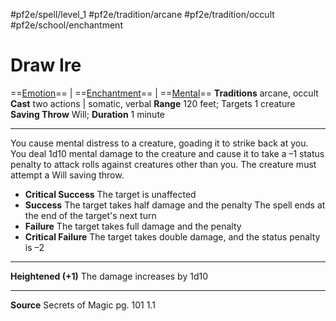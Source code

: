 #pf2e/spell/level_1 #pf2e/tradition/arcane #pf2e/tradition/occult #pf2e/school/enchantment 
# Draw Ire
==[Emotion](../../../Traits/Emotion.md)== | ==[Enchantment](../../../Traits/Enchantment.md)== | ==[Mental](../../../Traits/Mental.md)==
**Traditions** arcane, occult
**Cast** two actions | somatic, verbal
**Range** 120 feet; Targets 1 creature
**Saving Throw** Will; **Duration** 1 minute

---
You cause mental distress to a creature, goading it to strike back at you. You deal 1d10 mental damage to the creature and cause it to take a –1 status penalty to attack rolls against creatures other than you. The creature must attempt a Will saving throw.

- **Critical Success** The target is unaffected
- **Success** The target takes half damage and the penalty The spell ends at the end of the target's next turn
- **Failure** The target takes full damage and the penalty
- **Critical Failure** The target takes double damage, and the status penalty is –2

---
**Heightened (+1)** The damage increases by 1d10

---
**Source** Secrets of Magic pg. 101 1.1